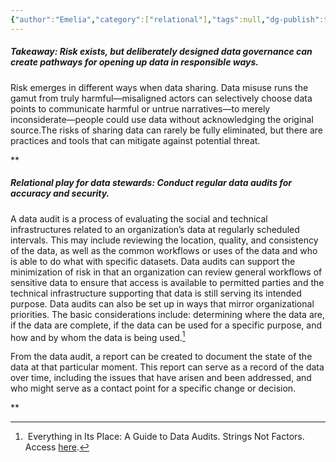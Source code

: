 ```yaml
---
{"author":"Emelia","category":["relational"],"tags":null,"dg-publish":true,"permalink":"/plays/play-6-conduct-regular-data-audits-for-accuracy-and-security/","dgPassFrontmatter":true}
---
```


##### **Takeaway: Risk exists, but deliberately designed data governance can create pathways for opening up data in responsible ways.**
Risk emerges in different ways when data sharing. Data misuse runs the gamut from truly harmful—misaligned actors can selectively choose data points to communicate harmful or untrue narratives—to merely inconsiderate—people could use data without acknowledging the original source.The risks of sharing data can rarely be fully eliminated, but there are practices and tools that can mitigate against potential threat.

**

##### **Relational play for data stewards: Conduct regular data audits for accuracy and security.** 
A data audit is a process of evaluating the social and technical infrastructures related to an organization’s data at regularly scheduled intervals. This may include reviewing the location, quality, and consistency of the data, as well as the common workflows or uses of the data and who is able to do what with specific datasets. Data audits can support the minimization of risk in that an organization can review general workflows of sensitive data to ensure that access is available to permitted parties and the technical infrastructure supporting that data is still serving its intended purpose. Data audits can also be set up in ways that mirror organizational priorities. The basic considerations include: determining where the data are, if the data are complete, if the data can be used for a specific purpose, and how and by whom the data is being used.[^1] 


From the data audit, a report can be created to document the state of the data at that particular moment. This report can serve as a record of the data over time, including the issues that have arisen and been addressed, and who might serve as a contact point for a specific change or decision.

**

[^1]:  Everything in Its Place: A Guide to Data Audits. Strings Not Factors. Access [here](https://www.teaguehenry.com/strings-not-factors/2021/10/17/everything-in-its-place-a-guide-to-data-audits).
